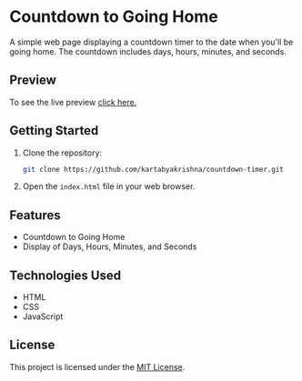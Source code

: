 # Countdown to Going Home

A simple web page displaying a countdown timer to the date when you'll be going home. The countdown includes days, hours, minutes, and seconds.

## Preview

To see the live preview [click here.](https://countdown-timer-seven-delta.vercel.app/)

## Getting Started

1. Clone the repository:

   ```bash
   git clone https://github.com/kartabyakrishna/countdown-timer.git
   ```

2. Open the `index.html` file in your web browser.

## Features

- Countdown to Going Home
- Display of Days, Hours, Minutes, and Seconds

## Technologies Used

- HTML
- CSS
- JavaScript

## License

This project is licensed under the [MIT License](LICENSE).
